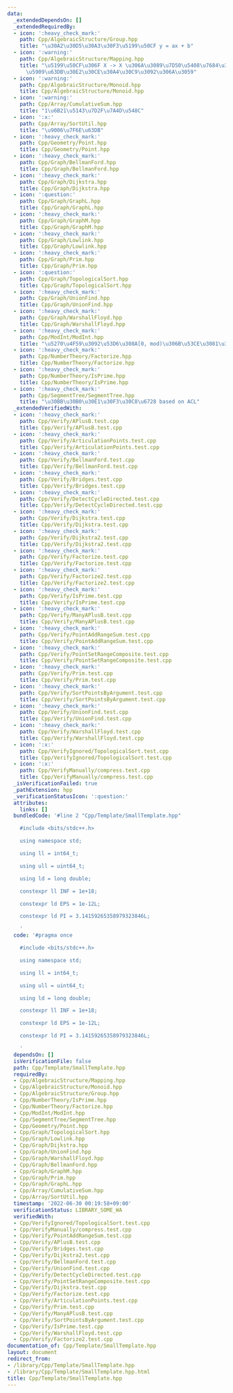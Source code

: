 ```yaml
---
data:
  _extendedDependsOn: []
  _extendedRequiredBy:
  - icon: ':heavy_check_mark:'
    path: Cpp/AlgebraicStructure/Group.hpp
    title: "\u30A2\u30D5\u30A3\u30F3\u5199\u50CF y = ax + b"
  - icon: ':warning:'
    path: Cpp/AlgebraicStructure/Mapping.hpp
    title: "\u5199\u50CF\u306F X -> X \u306A\u3089\u7D50\u5408\u7684\u306A\u306E\u3067\
      \u5909\u63DB\u30E2\u30CE\u30A4\u30C9\u3092\u306A\u3059"
  - icon: ':warning:'
    path: Cpp/AlgebraicStructure/Monoid.hpp
    title: Cpp/AlgebraicStructure/Monoid.hpp
  - icon: ':warning:'
    path: Cpp/Array/CumulativeSum.hpp
    title: "1\u6B21\u5143\u7D2F\u7A4D\u548C"
  - icon: ':x:'
    path: Cpp/Array/SortUtil.hpp
    title: "\u9006\u7F6E\u63DB"
  - icon: ':heavy_check_mark:'
    path: Cpp/Geometry/Point.hpp
    title: Cpp/Geometry/Point.hpp
  - icon: ':heavy_check_mark:'
    path: Cpp/Graph/BellmanFord.hpp
    title: Cpp/Graph/BellmanFord.hpp
  - icon: ':heavy_check_mark:'
    path: Cpp/Graph/Dijkstra.hpp
    title: Cpp/Graph/Dijkstra.hpp
  - icon: ':question:'
    path: Cpp/Graph/GraphL.hpp
    title: Cpp/Graph/GraphL.hpp
  - icon: ':heavy_check_mark:'
    path: Cpp/Graph/GraphM.hpp
    title: Cpp/Graph/GraphM.hpp
  - icon: ':heavy_check_mark:'
    path: Cpp/Graph/Lowlink.hpp
    title: Cpp/Graph/Lowlink.hpp
  - icon: ':heavy_check_mark:'
    path: Cpp/Graph/Prim.hpp
    title: Cpp/Graph/Prim.hpp
  - icon: ':question:'
    path: Cpp/Graph/TopologicalSort.hpp
    title: Cpp/Graph/TopologicalSort.hpp
  - icon: ':heavy_check_mark:'
    path: Cpp/Graph/UnionFind.hpp
    title: Cpp/Graph/UnionFind.hpp
  - icon: ':heavy_check_mark:'
    path: Cpp/Graph/WarshallFloyd.hpp
    title: Cpp/Graph/WarshallFloyd.hpp
  - icon: ':heavy_check_mark:'
    path: Cpp/ModInt/ModInt.hpp
    title: "\u5270\u4F59\u3092\u53D6\u308A[0, mod)\u306B\u53CE\u3081\u308Bint"
  - icon: ':heavy_check_mark:'
    path: Cpp/NumberTheory/Factorize.hpp
    title: Cpp/NumberTheory/Factorize.hpp
  - icon: ':heavy_check_mark:'
    path: Cpp/NumberTheory/IsPrime.hpp
    title: Cpp/NumberTheory/IsPrime.hpp
  - icon: ':heavy_check_mark:'
    path: Cpp/SegmentTree/SegmentTree.hpp
    title: "\u30BB\u30B0\u30E1\u30F3\u30C8\u6728 based on ACL"
  _extendedVerifiedWith:
  - icon: ':heavy_check_mark:'
    path: Cpp/Verify/APlusB.test.cpp
    title: Cpp/Verify/APlusB.test.cpp
  - icon: ':heavy_check_mark:'
    path: Cpp/Verify/ArticulationPoints.test.cpp
    title: Cpp/Verify/ArticulationPoints.test.cpp
  - icon: ':heavy_check_mark:'
    path: Cpp/Verify/BellmanFord.test.cpp
    title: Cpp/Verify/BellmanFord.test.cpp
  - icon: ':heavy_check_mark:'
    path: Cpp/Verify/Bridges.test.cpp
    title: Cpp/Verify/Bridges.test.cpp
  - icon: ':heavy_check_mark:'
    path: Cpp/Verify/DetectCycleDirected.test.cpp
    title: Cpp/Verify/DetectCycleDirected.test.cpp
  - icon: ':heavy_check_mark:'
    path: Cpp/Verify/Dijkstra.test.cpp
    title: Cpp/Verify/Dijkstra.test.cpp
  - icon: ':heavy_check_mark:'
    path: Cpp/Verify/Dijkstra2.test.cpp
    title: Cpp/Verify/Dijkstra2.test.cpp
  - icon: ':heavy_check_mark:'
    path: Cpp/Verify/Factorize.test.cpp
    title: Cpp/Verify/Factorize.test.cpp
  - icon: ':heavy_check_mark:'
    path: Cpp/Verify/Factorize2.test.cpp
    title: Cpp/Verify/Factorize2.test.cpp
  - icon: ':heavy_check_mark:'
    path: Cpp/Verify/IsPrime.test.cpp
    title: Cpp/Verify/IsPrime.test.cpp
  - icon: ':heavy_check_mark:'
    path: Cpp/Verify/ManyAPlusB.test.cpp
    title: Cpp/Verify/ManyAPlusB.test.cpp
  - icon: ':heavy_check_mark:'
    path: Cpp/Verify/PointAddRangeSum.test.cpp
    title: Cpp/Verify/PointAddRangeSum.test.cpp
  - icon: ':heavy_check_mark:'
    path: Cpp/Verify/PointSetRangeComposite.test.cpp
    title: Cpp/Verify/PointSetRangeComposite.test.cpp
  - icon: ':heavy_check_mark:'
    path: Cpp/Verify/Prim.test.cpp
    title: Cpp/Verify/Prim.test.cpp
  - icon: ':heavy_check_mark:'
    path: Cpp/Verify/SortPointsByArgument.test.cpp
    title: Cpp/Verify/SortPointsByArgument.test.cpp
  - icon: ':heavy_check_mark:'
    path: Cpp/Verify/UnionFind.test.cpp
    title: Cpp/Verify/UnionFind.test.cpp
  - icon: ':heavy_check_mark:'
    path: Cpp/Verify/WarshallFloyd.test.cpp
    title: Cpp/Verify/WarshallFloyd.test.cpp
  - icon: ':x:'
    path: Cpp/VerifyIgnored/TopologicalSort.test.cpp
    title: Cpp/VerifyIgnored/TopologicalSort.test.cpp
  - icon: ':x:'
    path: Cpp/VerifyManually/compress.test.cpp
    title: Cpp/VerifyManually/compress.test.cpp
  _isVerificationFailed: true
  _pathExtension: hpp
  _verificationStatusIcon: ':question:'
  attributes:
    links: []
  bundledCode: '#line 2 "Cpp/Template/SmallTemplate.hpp"

    #include <bits/stdc++.h>

    using namespace std;

    using ll = int64_t;

    using ull = uint64_t;

    using ld = long double;

    constexpr ll INF = 1e+18;

    constexpr ld EPS = 1e-12L;

    constexpr ld PI = 3.14159265358979323846L;

    '
  code: '#pragma once

    #include <bits/stdc++.h>

    using namespace std;

    using ll = int64_t;

    using ull = uint64_t;

    using ld = long double;

    constexpr ll INF = 1e+18;

    constexpr ld EPS = 1e-12L;

    constexpr ld PI = 3.14159265358979323846L;

    '
  dependsOn: []
  isVerificationFile: false
  path: Cpp/Template/SmallTemplate.hpp
  requiredBy:
  - Cpp/AlgebraicStructure/Mapping.hpp
  - Cpp/AlgebraicStructure/Monoid.hpp
  - Cpp/AlgebraicStructure/Group.hpp
  - Cpp/NumberTheory/IsPrime.hpp
  - Cpp/NumberTheory/Factorize.hpp
  - Cpp/ModInt/ModInt.hpp
  - Cpp/SegmentTree/SegmentTree.hpp
  - Cpp/Geometry/Point.hpp
  - Cpp/Graph/TopologicalSort.hpp
  - Cpp/Graph/Lowlink.hpp
  - Cpp/Graph/Dijkstra.hpp
  - Cpp/Graph/UnionFind.hpp
  - Cpp/Graph/WarshallFloyd.hpp
  - Cpp/Graph/BellmanFord.hpp
  - Cpp/Graph/GraphM.hpp
  - Cpp/Graph/Prim.hpp
  - Cpp/Graph/GraphL.hpp
  - Cpp/Array/CumulativeSum.hpp
  - Cpp/Array/SortUtil.hpp
  timestamp: '2022-06-30 00:19:58+09:00'
  verificationStatus: LIBRARY_SOME_WA
  verifiedWith:
  - Cpp/VerifyIgnored/TopologicalSort.test.cpp
  - Cpp/VerifyManually/compress.test.cpp
  - Cpp/Verify/PointAddRangeSum.test.cpp
  - Cpp/Verify/APlusB.test.cpp
  - Cpp/Verify/Bridges.test.cpp
  - Cpp/Verify/Dijkstra2.test.cpp
  - Cpp/Verify/BellmanFord.test.cpp
  - Cpp/Verify/UnionFind.test.cpp
  - Cpp/Verify/DetectCycleDirected.test.cpp
  - Cpp/Verify/PointSetRangeComposite.test.cpp
  - Cpp/Verify/Dijkstra.test.cpp
  - Cpp/Verify/Factorize.test.cpp
  - Cpp/Verify/ArticulationPoints.test.cpp
  - Cpp/Verify/Prim.test.cpp
  - Cpp/Verify/ManyAPlusB.test.cpp
  - Cpp/Verify/SortPointsByArgument.test.cpp
  - Cpp/Verify/IsPrime.test.cpp
  - Cpp/Verify/WarshallFloyd.test.cpp
  - Cpp/Verify/Factorize2.test.cpp
documentation_of: Cpp/Template/SmallTemplate.hpp
layout: document
redirect_from:
- /library/Cpp/Template/SmallTemplate.hpp
- /library/Cpp/Template/SmallTemplate.hpp.html
title: Cpp/Template/SmallTemplate.hpp
---
```

